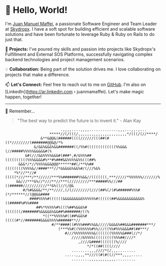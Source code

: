 # 👋 Hello, World! 

I'm [Juan Manuel Maffei](https://github.com/juanmamaffei), a passionate Software Engineer and Team Leader at [Skydropx](https://skydropx.com). I have a soft spot for building efficient and scalable software solutions and have been fortunate to leverage Ruby & Ruby on Rails to do just that.

🔭 **Projects:** I've poured my skills and passion into projects like Skydropx's Fulfillment and External SOS Platforms, successfully navigating complex backend technologies and project management scenarios.

💡 **Collaboration:** Being part of the solution drives me. I love collaborating on projects that make a difference.

📫 **Let's Connect:** Feel free to reach out to me on [GitHub](https://github.com/juanmamaffei). I'm also on [LinkedIn](https://ar.linkedin.com › juanmamaffei). Let's make magic happen, together!

---

💫 Remember...

> "The best way to predict the future is to invent it." - Alan Kay

                                                                      
                                                                                
                             .,,,,....,,,,.............,,,...,,.,...                    
                        *****//(/(((/,,,,,,,,,,,,,,,,,,,,,,*/(((/(//****/               
                    &**&@@&(######((((//////(((##(#((*////////(#######@@&@/*%           
                 &/&&%&&&%&&#######((/%%#(((((((((((((%%&&&(//#####%%%%%&&&&&#(%        
             &#(///&&%%%%&&&#(###*,#/&%%%##((((((((((%%%&&&&#%**#%###&&%%%%&%%(((##%    
          &&&*/*//%%%%&&&@@@******##(/**%%##((((((((%%%%&//####***//*&&&&&%&&%#/(///%&% 
        *%*//**//#(((((*///***/**//////***%%#######%%&&//(((((((,***/////*%%%%%%///////%
         &&///***&%//*///**//***(/////////***#####%%///##((######///////////**&%((//(/@&
            #/%#&&&&/**/**////,(/(////////(///(##%(/(#%######%%%#(*/******//(@@&&####   
               ####%%%%#((((((&&&&&&&&&%%%%%%#((((((##%&&&&&&&&&&&%((#####%#%%####      
                  ##%*%%%%%#%(((%##%&&&%#(((((((/#######%&&&&&%&&##%#######/((%         
                     *((**%%%%%#((##%&&%#(((((#*//#######&&&&%%%%######**//             
                         #/**####((#%%%###%%&&/////&&&&%##&&&#######***/                
                            (***%%#((%%%%%%#%%///((%%#%%%&&&##(##***/                   
                               #///%%%%%%%%%&(((((((%%%%%&###(//*/                      
                                  /////&%%%%(((((((((%%%##////*                         
                                     ,////&####(((((((%////                             
                                         */*((##((((////                                
                                  ........,,,////*(/,,,........                         
                               .....,,,,**///((#(#((//***,,,,.....                      
                                  ........,,,,,,,,,,,,.........                         
                                                                                        
                                                                                
                                                                                
             
